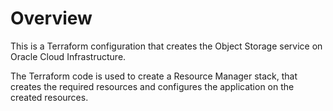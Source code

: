 # Overview
This is a Terraform configuration that creates the Object Storage service on Oracle Cloud Infrastructure.

The Terraform code is used to create a Resource Manager stack, that creates the required resources and configures the application on the created resources.